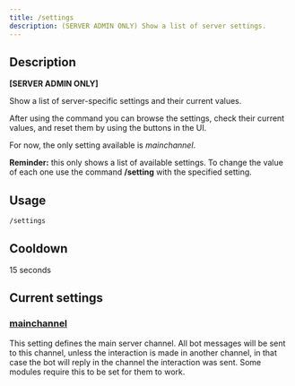 ```yaml
---
title: /settings
description: (SERVER ADMIN ONLY) Show a list of server settings.
---
```


## Description
**[SERVER ADMIN ONLY]** 

Show a list of server-specific settings and their current values.

After using the command you can browse the settings, check their current values, and reset them by using the buttons in the UI.

For now, the only setting available is *mainchannel*.

**Reminder:** this only shows a list of available settings. To change the value of each one use the command **/setting** with the specified setting.

## Usage

`/settings`

## Cooldown

15 seconds

## Current settings

### [mainchannel](/commands/administration/individual-settings/mainchannel)

This setting defines the main server channel. All bot messages will be sent to this channel, unless the interaction is made in another channel, in that case the bot will reply in the channel the interaction was sent. Some modules require this to be set for them to work.